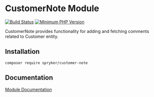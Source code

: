 # CustomerNote Module
[![Build Status](https://travis-ci.org/spryker/customer-note.svg)](https://travis-ci.org/spryker/customer-note)
[![Minimum PHP Version](https://img.shields.io/badge/php-%3E%3D%207.3-8892BF.svg)](https://php.net/)

CustomerNote provides functionality for adding and fetching comments related to Customer entity.

## Installation

```
composer require spryker/customer-note
```

## Documentation

[Module Documentation](https://academy.spryker.com/developing_with_spryker/module_guide/modules.html)
